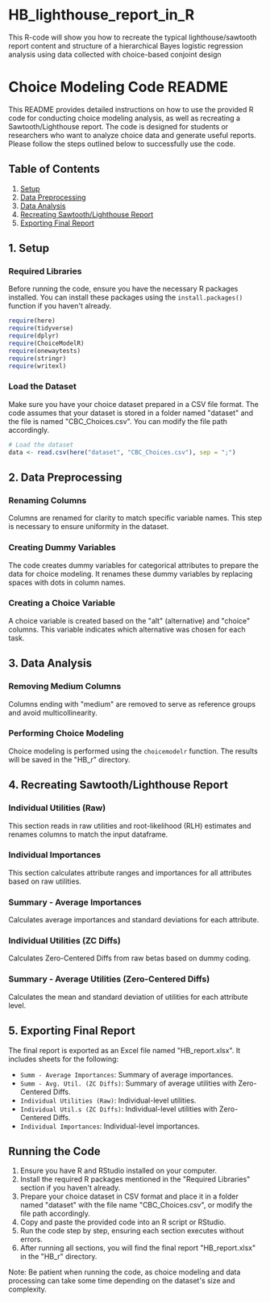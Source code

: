 # HB_lighthouse_report_in_R
This R-code will show you how to recreate the typical lighthouse/sawtooth report content and structure of a hierarchical Bayes logistic regression analysis using data collected with choice-based conjoint design

# Choice Modeling Code README

This README provides detailed instructions on how to use the provided R code for conducting choice modeling analysis, as well as recreating a Sawtooth/Lighthouse report. The code is designed for students or researchers who want to analyze choice data and generate useful reports. Please follow the steps outlined below to successfully use the code.

## Table of Contents
1. [Setup](#setup)
2. [Data Preprocessing](#data-preprocessing)
3. [Data Analysis](#data-analysis)
4. [Recreating Sawtooth/Lighthouse Report](#recreating-sawtoothlighthouse-report)
5. [Exporting Final Report](#exporting-final-report)

## 1. Setup <a name="setup"></a>

### Required Libraries
Before running the code, ensure you have the necessary R packages installed. You can install these packages using the `install.packages()` function if you haven't already.

```R
require(here)
require(tidyverse)
require(dplyr)
require(ChoiceModelR)
require(onewaytests)
require(stringr)
require(writexl)
```

### Load the Dataset
Make sure you have your choice dataset prepared in a CSV file format. The code assumes that your dataset is stored in a folder named "dataset" and the file is named "CBC_Choices.csv". You can modify the file path accordingly.

```R
# Load the dataset
data <- read.csv(here("dataset", "CBC_Choices.csv"), sep = ";") 
```

## 2. Data Preprocessing <a name="data-preprocessing"></a>

### Renaming Columns
Columns are renamed for clarity to match specific variable names. This step is necessary to ensure uniformity in the dataset.

### Creating Dummy Variables
The code creates dummy variables for categorical attributes to prepare the data for choice modeling. It renames these dummy variables by replacing spaces with dots in column names.

### Creating a Choice Variable
A choice variable is created based on the "alt" (alternative) and "choice" columns. This variable indicates which alternative was chosen for each task.

## 3. Data Analysis <a name="data-analysis"></a>

### Removing Medium Columns
Columns ending with "medium" are removed to serve as reference groups and avoid multicollinearity.

### Performing Choice Modeling
Choice modeling is performed using the `choicemodelr` function. The results will be saved in the "HB_r" directory.

## 4. Recreating Sawtooth/Lighthouse Report <a name="recreating-sawtoothlighthouse-report"></a>

### Individual Utilities (Raw)
This section reads in raw utilities and root-likelihood (RLH) estimates and renames columns to match the input dataframe.

### Individual Importances
This section calculates attribute ranges and importances for all attributes based on raw utilities.

### Summary - Average Importances
Calculates average importances and standard deviations for each attribute.

### Individual Utilities (ZC Diffs)
Calculates Zero-Centered Diffs from raw betas based on dummy coding.

### Summary - Average Utilities (Zero-Centered Diffs)
Calculates the mean and standard deviation of utilities for each attribute level.

## 5. Exporting Final Report <a name="exporting-final-report"></a>

The final report is exported as an Excel file named "HB_report.xlsx". It includes sheets for the following:
- `Summ - Average Importances`: Summary of average importances.
- `Summ - Avg. Util. (ZC Diffs)`: Summary of average utilities with Zero-Centered Diffs.
- `Individual Utilities (Raw)`: Individual-level utilities.
- `Individual Util.s (ZC Diffs)`: Individual-level utilities with Zero-Centered Diffs.
- `Individual Importances`: Individual-level importances.

## Running the Code
1. Ensure you have R and RStudio installed on your computer.
2. Install the required R packages mentioned in the "Required Libraries" section if you haven't already.
3. Prepare your choice dataset in CSV format and place it in a folder named "dataset" with the file name "CBC_Choices.csv", or modify the file path accordingly.
4. Copy and paste the provided code into an R script or RStudio.
5. Run the code step by step, ensuring each section executes without errors.
6. After running all sections, you will find the final report "HB_report.xlsx" in the "HB_r" directory.

Note: Be patient when running the code, as choice modeling and data processing can take some time depending on the dataset's size and complexity.